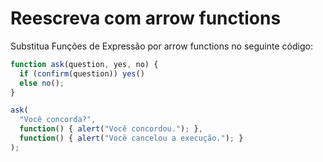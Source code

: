
# Reescreva com arrow functions

Substitua Funções de Expressão por arrow functions no seguinte código:

```js run
function ask(question, yes, no) {
  if (confirm(question)) yes()
  else no();
}

ask(
  "Você concorda?",
  function() { alert("Você concordou."); },
  function() { alert("Você cancelou a execução."); }
);
```
